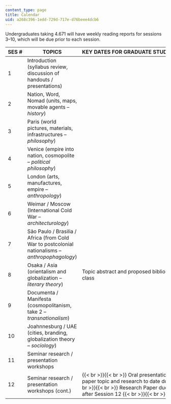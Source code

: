 ```yaml
---
content_type: page
title: Calendar
uid: a268c396-1edd-729d-717e-d76beee4dcb6
---
```


Undergraduates taking 4.671 will have weekly reading reports for sessions 3–10, which will be due prior to each session.

| SES # | TOPICS | KEY DATES FOR GRADUATE STUDENTS (4.670) |
| --- | --- | --- |
| 1 | Introduction (syllabus review, discussion of handouts / presentations) | &nbsp; |
| 2 | Nation, Word, Nomad (units, maps, movable agents – _history_) | &nbsp; |
| 3 | Paris (world pictures, materials, infrastructures – _philosophy_) | &nbsp; |
| 4 | Venice (empire into nation, cosmopolite – _political philosophy_) | &nbsp; |
| 5 | London (arts, manufactures, empire – _anthropology_) | &nbsp; |
| 6 | Weimar / Moscow (International Cold War – _architecturology_) | &nbsp; |
| 7 | São Paulo / Brasilia / Africa (from Cold War to postcolonial nationalisms – _anthropophagology_) | &nbsp; |
| 8 | Osaka / Asia (orientalism and globalization – _literary theory_) | Topic abstract and proposed bibliography due in class |
| 9 | Documenta / Manifesta (cosmopolitanism, take 2 – _transnationalism_) | &nbsp; |
| 10 | Joahnnesburg / UAE (cities, branding, globalization theory – _sociology_) | &nbsp; |
| 11 | Seminar research / presentation workshops | &nbsp; |
| 12 | Seminar research / presentation workshops (cont.) |  {{< br >}}{{< br >}} Oral presentation of research paper topic and research to date due in class {{< br >}}{{< br >}} Research Paper due one week after Session 12 {{< br >}}{{< br >}}